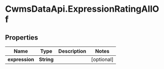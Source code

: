 # CwmsDataApi.ExpressionRatingAllOf

## Properties

Name | Type | Description | Notes
------------ | ------------- | ------------- | -------------
**expression** | **String** |  | [optional] 


